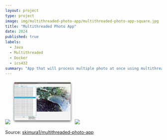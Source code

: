 ```yaml
---
layout: project
type: project
image: img/multithreaded-photo-app/multithreaded-photo-app-square.jpg
title: "Multithreaded Photo App"
date: 2024
published: true
labels:
  - Java
  - Multithreaded
  - Docker
  - ics432
summary: "App that will process multiple photo at once using multithreaded processes"
---
```


<div class="text-center p-4"> 
  <img width="200px" class="img-thumbnail" src="../img/multithreaded-photo-app/multithreaded-photo-app-main.png">
  <img width="200px" class="img-thumbnail" src="../img/multithreaded-photo-app/multithreaded-photo-app-job.png">
  <img width="200px" class="img-thumbnail" src="../img/multithreaded-photo-app/multithreaded-photo-app-square.png">
</div>


Source: <a href="https://github.com/skimura1/Multithreaded-Photo-App"><i class="large github icon "></i>skimura1/multithreaded-photo-app</a>
